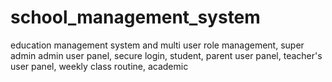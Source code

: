 # school_management_system
education management system and multi user role management, super admin admin user panel, secure login, student, parent user panel, teacher's user panel, weekly class routine, academic  
